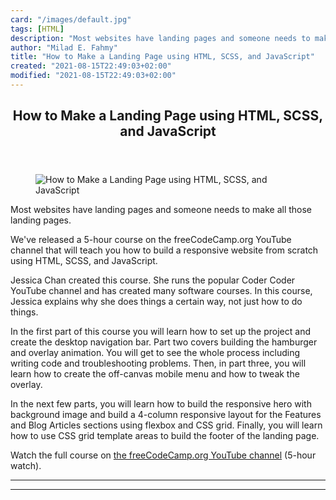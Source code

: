 ```yaml
---
card: "/images/default.jpg"
tags: [HTML]
description: "Most websites have landing pages and someone needs to make al"
author: "Milad E. Fahmy"
title: "How to Make a Landing Page using HTML, SCSS, and JavaScript"
created: "2021-08-15T22:49:03+02:00"
modified: "2021-08-15T22:49:03+02:00"
---
```

<div class="site-wrapper">
<main id="site-main" class="site-main outer">
<div class="inner">
<article class="post-full post tag-html tag-youtube ">
<header class="post-full-header">
<h1 class="post-full-title">How to Make a Landing Page using HTML, SCSS, and JavaScript</h1>
</header>
<figure class="post-full-image">
<picture>
<source media="(max-width: 700px)" sizes="1px" srcset="data:image/gif;base64,R0lGODlhAQABAIAAAAAAAP///yH5BAEAAAAALAAAAAABAAEAAAIBRAA7 1w">
<source media="(min-width: 701px)" sizes="(max-width: 800px) 400px,
(max-width: 1170px) 700px,
1400px" srcset="/news/content/images/size/w300/2021/01/landingpage.png 300w,
/news/content/images/size/w600/2021/01/landingpage.png 600w,
/news/content/images/size/w1000/2021/01/landingpage.png 1000w,
/news/content/images/size/w2000/2021/01/landingpage.png 2000w">
<img onerror="this.style.display='none'" src="/news/content/images/size/w2000/2021/01/landingpage.png" alt="How to Make a Landing Page using HTML, SCSS, and JavaScript">
</picture>
</figure>
<section class="post-full-content">
<div class="post-content">
<p>Most websites have landing pages and someone needs to make all those landing pages.</p><p>We've released a 5-hour course on the freeCodeCamp.org YouTube channel that will teach you how to build a responsive website from scratch using HTML, SCSS, and JavaScript.</p><p>Jessica Chan created this course. She runs the popular Coder Coder YouTube channel and has created many software courses. In this course, Jessica explains why she does things a certain way, not just how to do things.</p><p>In the first part of this course you will learn how to set up the project and create the desktop navigation bar. Part two covers building the hamburger and overlay animation. You will get to see the whole process including writing code and troubleshooting problems. Then, in part three, you will learn how to create the off-canvas mobile menu and how to tweak the overlay.</p><p>In the next few parts, you will learn how to build the responsive hero with background image and build a 4-column responsive layout for the Features and Blog Articles sections using flexbox and CSS grid. Finally, you will learn how to use CSS grid template areas to build the footer of the landing page.</p><p>Watch the full course on <a href="https://www.youtube.com/watch?v=aoQ6S1a32j8">the freeCodeCamp.org YouTube channel</a> (5-hour watch).</p>
</div>
<hr>
<hr>
</section>
</article>
</div>
</main>
</div>
<!-- Google Tag Manager (noscript) -->
<!-- End Google Tag Manager (noscript) -->
